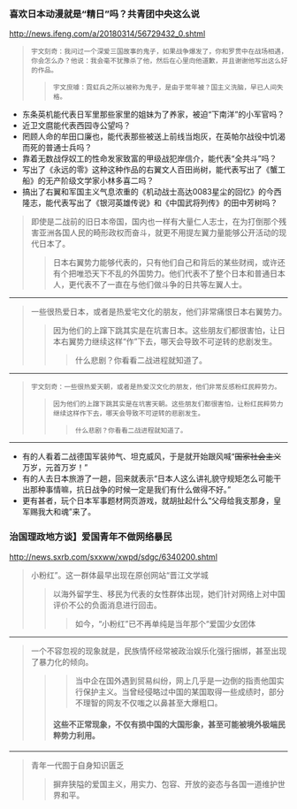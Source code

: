 ### 喜欢日本动漫就是“精日”吗？共青团中央这么说
http://news.ifeng.com/a/20180314/56729432_0.shtml
>`宇文刻奇：我问过一个深爱三国故事的鬼子，如果战争爆发了，你和罗贯中在战场相遇，你会怎么办？他说：我会毫不犹豫杀了他，然后在心里向他道歉，并且谢谢他写出这么好的作品。`
>>`宇文庶噱：霓虹兵之所以被称为鬼子，是由于常年被？国主义洗脑，早已人间失格。`
- 东条英机能代表日军里那些家里的姐妹为了养家，被迫“下南洋”的小军官吗？
- 近卫文麿能代表西园寺公望吗？
- 罔顾人命的牟田口廉也，能代表那些被送上前线当炮灰，在英帕尔战役中饥渴而死的普通士兵吗？
- 靠着无数战俘奴工的性命发家致富的甲级战犯岸信介，能代表“全共斗”吗？
- 写出了《永远的零》这种这种作品的右翼文人百田尚树，能代表写出了《蟹工船》的无产阶级文学家小林多喜二吗？
- 搞出了右翼和军国主义气息浓重的《机动战士高达0083星尘的回忆》的今西隆志，能代表写出了《银河英雄传说》和《中国武将列传》的田中芳树吗？
>即使是二战前的旧日本帝国，国内也一样有大量仁人志士，在为打倒那个残害亚洲各国人民的畸形政权而奋斗，就更不用提左翼力量能够公开活动的现代日本了。
>>日本右翼势力能够代表的，只有他们自己和背后的某些财阀，或许还有个把唯恐天下不乱的外国势力。他们代表不了整个日本和普通日本人，更代表不了一直在与他们做斗争的日共等左翼人士。
---
>一些很热爱日本，或者是热爱宅文化的朋友，他们非常痛恨日本右翼势力。
>>因为他们的上蹿下跳其实是在坑害日本。这些朋友们都很害怕，让日本右翼势力继续这样“作”下去，哪天会导致不可逆转的悲剧发生。
>>>什么悲剧？你看看二战进程就知道了。
---
>`宇文刻奇：一些很热爱天朝，或者是热爱汉文化的朋友，他们非常反感粉红民粹势力。`
>>`因为他们的上蹿下跳其实是在坑害天朝。这些朋友们都很害怕，让粉红民粹势力继续这样作下去，哪天会导致不可逆转的悲剧发生。`
>>>`什么悲剧？你看看二战进程就知道了。`
---
- 有的人看着二战德国军装帅气、坦克威风，于是就开始跟风喊“~~国家社会主义~~万岁，元首万岁！”
- 有的人去日本旅游了一趟，回来就表示“日本人这么讲礼貌守规矩怎么可能干出那种事情嘛，抗日战争的时候一定是我们有什么做得不好。”
- 更有甚者，玩个日本军事题材网页游戏，就胡扯起什么“父母给我支那身，皇军赐我大和魂”来了。
### 治国理政地方谈】爱国青年不做网络暴民
http://news.sxrb.com/sxxww/xwpd/sdgc/6340200.shtml
>小粉红”。这一群体最早出现在原创网站“晋江文学城
>>以海外留学生、移民为代表的女性群体出现，她们针对网络上对中国评价不公的负面消息进行回击。
>>>如今，“小粉红”已不再单纯是当年那个“爱国少女团体
---
>一个不容忽视的现象就是，民族情怀经常被政治娱乐化强行捆绑，甚至出现了暴力化的倾向。
>>>当中企在国外遇到贸易纠纷，网上几乎是一边倒的指责他国实行保护主义。当曾经侵略过中国的某国取得一些成绩时，部分不理智的网友不仅嗤之以鼻甚至大爆粗口。
>>#### 这些不正常现象，不仅有损中国的大国形象，甚至可能被境外极端民粹势力利用。
---
>青年一代囿于自身知识匮乏
>>摒弃狭隘的爱国主义，用实力、包容、开放的姿态与各国一道维护世界和平。